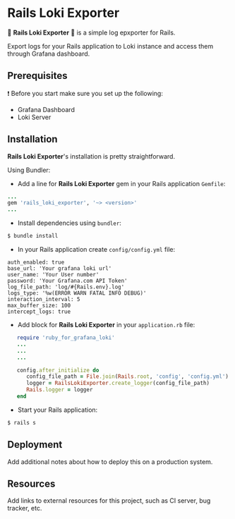 # Rails Loki Exporter

:gem: **Rails Loki Exporter** :gem: is a simple log epxporter for Rails.

Export logs for your Rails application to Loki instance and access them through Grafana dashboard. 
## Prerequisites
:exclamation: Before you start make sure you set up the following:
- Grafana Dashboard
- Loki Server


## Installation

**Rails Loki Exporter**'s installation is pretty straightforward.

Using Bundler:
- Add a line for **Rails Loki Exporter** gem in your Rails application `Gemfile`:
```rb
...
gem 'rails_loki_exporter', '~> <version>'
...
```
- Install dependencies using `bundler`:
```sh
$ bundle install
```
- In your Rails application create `config/config.yml` file:
```
auth_enabled: true
base_url: 'Your grafana loki url' 
user_name: 'Your User number'
password: 'Your Grafana.com API Token'
log_file_path: 'log/#{Rails.env}.log'
logs_type: '%w(ERROR WARN FATAL INFO DEBUG)'
interaction_interval: 5
max_buffer_size: 100
intercept_logs: true
``` 
- Add block for **Rails Loki Exporter** in your `application.rb` file:
```ruby
   require 'ruby_for_grafana_loki'
   ...
   ...
   ...

   config.after_initialize do
      config_file_path = File.join(Rails.root, 'config', 'config.yml')
      logger = RailsLokiExporter.create_logger(config_file_path)
      Rails.logger = logger
   end
```
- Start your Rails application:
```sh
$ rails s
```

## Deployment

Add additional notes about how to deploy this on a production system.

## Resources

Add links to external resources for this project, such as CI server, bug tracker, etc.